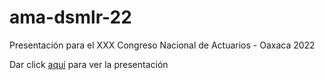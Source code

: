 # ama-dsmlr-22
Presentación para el XXX Congreso Nacional de Actuarios - Oaxaca 2022

Dar click [aquí](https://acturio.github.io) para ver la presentación